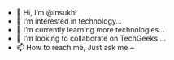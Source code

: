 - 👋 Hi, I’m @insukhi
- 👀 I’m interested in technology...
- 🌱 I’m currently learning more technologies...
- 💞️ I’m looking to collaborate on TechGeeks ...
- 📫 How to reach me, Just ask me ~

<!---
insukhi/insukhi is a ✨ special ✨ repository because its `README.md` (this file) appears on your GitHub profile.
You can click the Preview link to take a look at your changes.
--->
